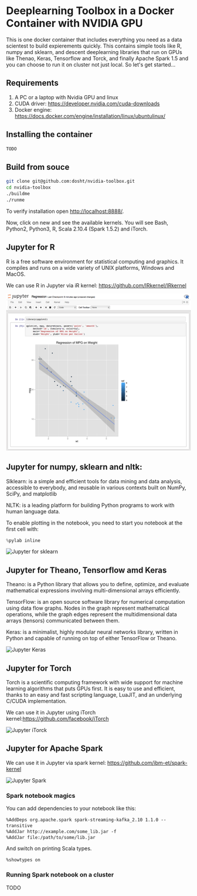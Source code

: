 # Deeplearning Toolbox in a Docker Container with NVIDIA GPU

This is one docker container that includes everything you need as a data scientest to build expierements quickly. This contains simple tools like R, numpy and sklearn, and descent deeplearning libraries that run on GPUs like Thenao, Keras, Tensorflow and Torck, and finally Apache Spark 1.5 and you can choose to run it on cluster not just local. So let's get started...

## Requirements
1. A PC or a laptop with Nvidia GPU and linux
2. CUDA driver: https://developer.nvidia.com/cuda-downloads
2. Docker engine: https://docs.docker.com/engine/installation/linux/ubuntulinux/

## Installing the container
```bash
TODO
```

## Build from souce

```bash
git clone git@github.com:dosht/nvidia-toolbox.git
cd nvidia-toolbox
./buildme
./runme
```

To verify installation open [http://localhost:8888/](http://localhost:8888/).

Now, click on new and see the available kernels. You will see Bash, Python2, Python3, R, Scala 2.10.4 (Spark 1.5.2) and iTorch.

## Jupyter for R
R is a free software environment for statistical computing and graphics. It compiles and runs on a wide variety of UNIX platforms, Windows and MacOS.

We can use R in Jupyter via iR kernel: https://github.com/IRkernel/IRkernel

![Jupyter R](images/R.png)

## Jupyter for numpy, sklearn and nltk:

Slklearn: is a simple and efficient tools for data mining and data analysis, accessible to everybody, and reusable in various contexts built on NumPy, SciPy, and matplotlib

NLTK: is a leading platform for building Python programs to work with human language data.

To enable plotting in the notebook, you need to start you notebook at the first cell with:
```python
%pylab inline
```
![Jupyter for sklearn](images/sklearn)
## Jupyter for Theano, Tensorflow amd Keras

Theano: is a Python library that allows you to define, optimize, and evaluate mathematical expressions involving multi-dimensional arrays efficiently.

TensorFlow: is an open source software library for numerical computation using data flow graphs. Nodes in the graph represent mathematical operations, while the graph edges represent the multidimensional data arrays (tensors) communicated between them.

Keras: is a minimalist, highly modular neural networks library, written in Python and capable of running on top of either TensorFlow or Theano.

![Jupyter Keras](images/keras)
## Jupyter for Torch
Torch is a scientific computing framework with wide support for machine learning algorithms that puts GPUs first. It is easy to use and efficient, thanks to an easy and fast scripting language, LuaJIT, and an underlying C/CUDA implementation.

We can use it in Jupyter using iTorch kernel:https://github.com/facebook/iTorch

![Jupyter iTorck](images/torch)
## Jupyter for Apache Spark



We can use it in Jupyter via spark kernel: https://github.com/ibm-et/spark-kernel

![Jupyter Spark](images/spark)
### Spark notebook magics
You can add dependencies to your notebook like this:
```
%AddDeps org.apache.spark spark-streaming-kafka_2.10 1.1.0 --transitive
%AddJar http://example.com/some_lib.jar -f
%AddJar file:/path/to/some/lib.jar
```
And switch on printing Scala types.
```
%showtypes on
```

### Running Spark notebook on a cluster
TODO
